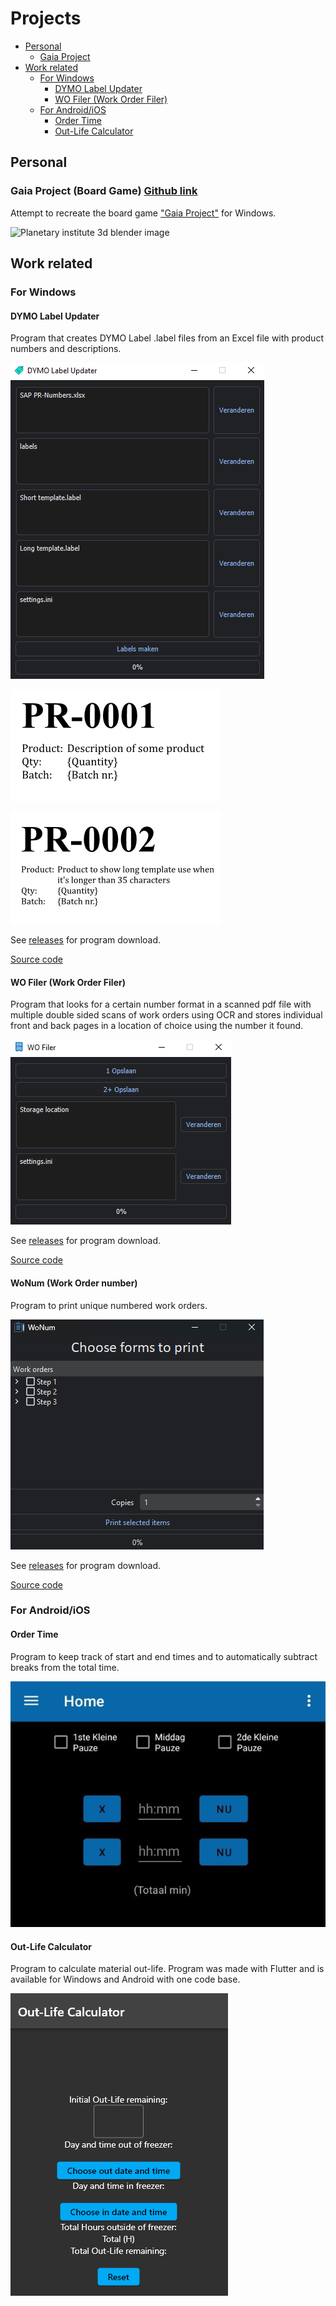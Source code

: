 # Projects
* [Personal](https://github.com/Seawolf159/CV#personal)
  * [Gaia Project](https://github.com/Seawolf159/CV#gaia-project-board-game-github-link)
* [Work related](https://github.com/Seawolf159/CV#work-related)
  * [For Windows](https://github.com/Seawolf159/CV#for-windows)
    * [DYMO Label Updater](https://github.com/Seawolf159/CV#dymo-label-updater)
    * [WO Filer (Work Order Filer)](https://github.com/Seawolf159/CV#wo-filer-work-order-filer)
  * [For Android/iOS](https://github.com/Seawolf159/CV#for-androidios)
    * [Order Time](https://github.com/Seawolf159/CV#order-time)
    * [Out-Life Calculator](https://github.com/Seawolf159/CV#out-life-calculator)

## Personal
### Gaia Project (Board Game) [Github link](https://github.com/Seawolf159/Gaia-Project)
Attempt to recreate the board game ["Gaia Project"](https://images.zmangames.com/filer_public/2e/22/2e222960-07ca-479c-81c9-65731e2be57f/zf001_layout.png) for Windows.

![Planetary institute 3d blender image](https://github.com/Seawolf159/Gaia-Project/blob/master/Images/Raw%20renders/Planetary%20Institute.png)

## Work related
### For Windows
#### DYMO Label Updater
Program that creates DYMO Label .label files from an Excel file with product numbers and descriptions.

  ![DYMO Label Updater program layout](https://github.com/Seawolf159/CV/blob/master/Images/DYMO%20Label%20Updater.png)

  ![Dymo label example 1](https://github.com/Seawolf159/CV/blob/master/Images/Dymo%20Label%201.png)

  ![Dymo label example 2](https://github.com/Seawolf159/CV/blob/master/Images/Dymo%20label%202.png)

  See [releases](https://github.com/Seawolf159/CV/releases/tag/Showcase-1) for program download.

  [Source code](https://github.com/Seawolf159/CV/tree/master/DYMO%20Label%20Updater/Source)


#### WO Filer (Work Order Filer)
Program that looks for a certain number format in a scanned pdf file with multiple double sided scans of work orders using OCR and stores individual front and back pages in a location of choice using the number it found.

  ![WO Filer program layout](https://github.com/Seawolf159/CV/blob/master/Images/WO%20Filer.png)

  See [releases](https://github.com/Seawolf159/CV/releases/tag/Showcase-2) for program download.

  [Source code](https://github.com/Seawolf159/CV/tree/master/WO%20Filer/Source)

#### WoNum (Work Order number)
Program to print unique numbered work orders.

  ![WoNum program layout](https://github.com/Seawolf159/CV/blob/master/Images/WoNum.png)

  See [releases](https://github.com/Seawolf159/CV/releases/tag/Showcase-3) for program download.

  [Source code](https://github.com/Seawolf159/CV/tree/master/WoNum/Source)

### For Android/iOS
#### Order Time
Program to keep track of start and end times and to automatically subtract breaks from the total time.

  ![Order Time program layout](https://github.com/Seawolf159/CV/blob/master/Images/Order%20Time.jpg)

#### Out-Life Calculator
Program to calculate material out-life. Program was made with Flutter and is available for Windows and Android with one code base.

  ![Out-Life Calculator layout](https://github.com/Seawolf159/CV/blob/master/Images/Out-Life%20Calculator.png)

